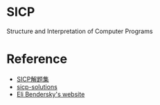 # SICP
Structure and Interpretation of Computer Programs

# Reference
- [SICP解题集](http://sicp.readthedocs.io/en/latest/)
- [sicp-solutions](http://community.schemewiki.org/?sicp-solutions)
- [Eli Bendersky's website](https://eli.thegreenplace.net/tag/sicp)
